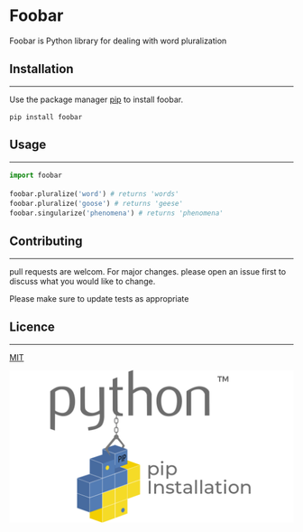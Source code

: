 # Foobar


Foobar is Python library for dealing with word pluralization

## Installation
----


Use the package manager [pip](https://pypi.org/) to install foobar.
```
pip install foobar
```
## Usage
----

```py
import foobar

foobar.pluralize('word') # returns 'words'
foobar.pluralize('goose') # returns 'geese'
foobar.singularize('phenomena') # returns 'phenomena'
```

## Contributing
----

pull requests are welcom. For major changes. please open an issue first to discuss what you would like to change.

Please make sure to update tests as appropriate

## Licence
----


[MIT](https://opensource.org/licenses/MIT)


![Text](https://github.com/ahmed-elawady/newProject/blob/main/images/img.png)



